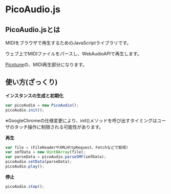 # PicoAudio.js

## PicoAudio.jsとは

MIDIをブラウザで再生するためのJavaScriptライブラリです。

ウェブ上でMIDIファイルをパースし、WebAudioAPIで再生します。

[Picotune]( http://picotune.me/ )の、MIDI再生部分になります。 

## 使い方(ざっくり)
**インスタンスの生成と初期化**
```javascript
var picoAudio = new PicoAudio();
picoAudio.init();
```
※GoogleChromeの仕様変更により、init()メソッドを呼び出すタイミングはユーザのタッチ操作に制限される可能性があります。

**再生**
```javascript
var file = (FileReaderやXMLHttpRequest、Fetchなどで取得)
var smfData = new Uint8Array(file);
var parseData = picoAudio.parseSMF(smfData);
picoAudio.setData(parseData);
picoAudio.play();
```

**停止**
```javascript
picoAudio.stop();
```

